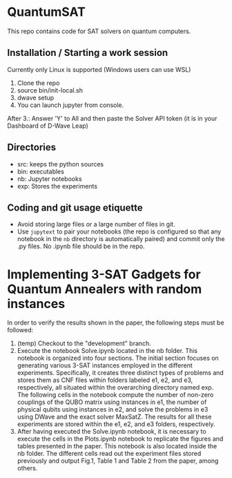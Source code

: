 # QuantumSAT

This repo contains code for SAT solvers on quantum computers.

## Installation / Starting a work session

Currently only Linux is supported (Windows users can use WSL)

1. Clone the repo
2. source bin/init-local.sh
3. dwave setup
4. You can launch jupyter from console.


After 3.: Answer 'Y' to All and then paste the Solver API token (it is in your Dashboard of D-Wave Leap)

## Directories

* src: keeps the python sources
* bin: executables
* nb: Jupyter notebooks
* exp: Stores the experiments

## Coding and git usage etiquette

* Avoid storing large files or a large number of files in git. 
* Use `jupytext` to pair your notebooks (the repo is configured so that any notebook in the `nb` directory is automatically paired) and commit only the .py files. No .ipynb file should be in the repo.

# Implementing 3-SAT Gadgets for Quantum Annealers with random instances
In order to verify the results shown in the paper, the following steps must be followed:

1. (temp) Checkout to the "development" branch.
2. Execute the notebook Solve.ipynb located in the nb folder. This notebook is organized into four sections. The initial section focuses on generating various 3-SAT instances employed in the different experiments. Specifically, it creates three distinct types of problems and stores them as CNF files within folders labeled e1, e2, and e3, respectively, all situated within the overarching directory named exp. The following cells in the notebook compute the number of non-zero couplings of the QUBO matrix using instances in e1, the number of physical qubits using instances in e2, and solve the problems in e3 using DWave and the exact solver MaxSatZ. The results for all these experiments are stored within the e1, e2, and e3 folders, respectively.
3. After having executed the Solve.ipynb notebook, it is necessary to execute the cells in the Plots.ipynb notebook to replicate the figures and tables presented in the paper. This notebook is also located inside the nb folder. The different cells read out the experiment files stored previously and output Fig.1, Table 1 and Table 2 from the paper, among others. 


